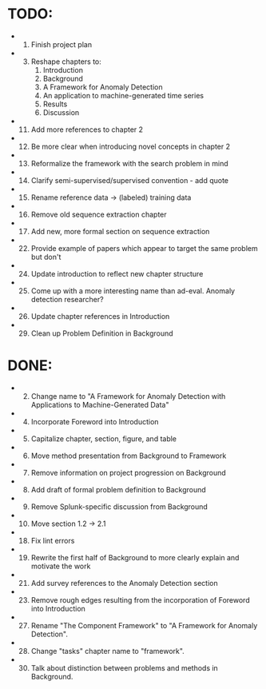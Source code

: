 TODO:
=====
- 1. Finish project plan
- 3. Reshape chapters to:
     1. Introduction
     2. Background
     3. A Framework for Anomaly Detection
     4. An application to machine-generated time series
     5. Results
     6. Discussion
- 11. Add more references to chapter 2
- 12. Be more clear when introducing novel concepts in chapter 2
- 13. Reformalize the framework with the search problem in mind
- 14. Clarify semi-supervised/supervised convention - add quote
- 15. Rename reference data -> (labeled) training data
- 16. Remove old sequence extraction chapter
- 17. Add new, more formal section on sequence extraction
- 22. Provide example of papers which appear to target the same problem but don't
- 24. Update introduction to reflect new chapter structure
- 25. Come up with a more interesting name than ad-eval. Anomaly detection researcher?
- 26. Update chapter references in Introduction
- 29. Clean up Problem Definition in Background

DONE:
=====
- 2. Change name to "A Framework for Anomaly Detection with Applications to Machine-Generated Data"
- 4. Incorporate Foreword into Introduction
- 5. Capitalize chapter, section, figure, and table
- 6. Move method presentation from Background to Framework
- 7. Remove information on project progression on Background
- 8. Add draft of formal problem definition to Background
- 9. Remove Splunk-specific discussion from Background
- 10. Move section 1.2 -> 2.1
- 18. Fix lint errors
- 19. Rewrite the first half of Background to more clearly explain and motivate the work
- 21. Add survey references to the Anomaly Detection section
- 23. Remove rough edges resulting from the incorporation of Foreword into Introduction
- 27. Rename "The Component Framework" to "A Framework for Anomaly Detection".
- 28. Change "tasks" chapter name to "framework".
- 30. Talk about distinction between problems and methods in Background.

